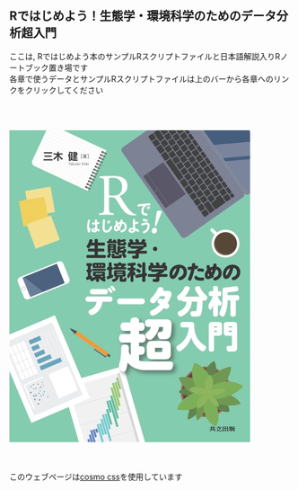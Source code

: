## Rではじめよう！生態学・環境科学のためのデータ分析超入門
ここは, Rではじめよう本のサンプルRスクリプトファイルと日本語解説入りRノートブック置き場です<br>
各章で使うデータとサンプルRスクリプトファイルは上のバーから各章へのリンクをクリックしてください<br>

<br><br>

<a href="https://www.kyoritsu-pub.co.jp/book/b10080755.html" target="_blank" rel="noopener noreferrer">
  <img src="./05843ss.jpg" alt="cover image of the book">
</a>

<br><br>
このウェブページは<a href="https://bootswatch.com/cosmo/" target="_blank" rel="noopener noreferrer">cosmo css</a>を使用しています

